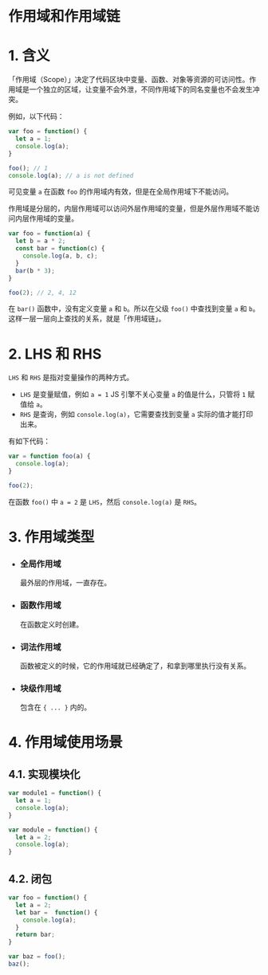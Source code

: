 # 作用域和作用域链


# 1. 含义
「作用域（Scope）」决定了代码区块中变量、函数、对象等资源的可访问性。作用域是一个独立的区域，让变量不会外泄，不同作用域下的同名变量也不会发生冲突。

例如，以下代码：
```js
var foo = function() {
  let a = 1;
  console.log(a);
}

foo(); // 1
console.log(a); // a is not defined
```

可见变量 `a` 在函数 `foo` 的作用域内有效，但是在全局作用域下不能访问。

作用域是分层的，内层作用域可以访问外层作用域的变量，但是外层作用域不能访问内层作用域的变量。

```js
var foo = function(a) {
  let b = a * 2;
  const bar = function(c) {
    console.log(a, b, c);
  } 
  bar(b * 3);
}

foo(2); // 2, 4, 12
```

在 `bar()` 函数中，没有定义变量 `a` 和 `b`。所以在父级 `foo()` 中查找到变量 `a` 和 `b`。这样一层一层向上查找的关系，就是「作用域链」。


# 2. LHS 和 RHS
`LHS` 和 `RHS` 是指对变量操作的两种方式。

- `LHS` 是变量赋值，例如 `a = 1` JS 引擎不关心变量 `a` 的值是什么，只管将 `1` 赋值给 `a`。
- `RHS` 是查询，例如 `console.log(a)`，它需要查找到变量 `a` 实际的值才能打印出来。

有如下代码：
```js
var = function foo(a) {
  console.log(a);
}

foo(2);
```
在函数 `foo()` 中 `a = 2` 是 `LHS`，然后 `console.log(a)` 是 `RHS`。


# 3. 作用域类型
- ### 全局作用域
  最外层的作用域，一直存在。

- ### 函数作用域
  在函数定义时创建。

- ### 词法作用域
  函数被定义的时候，它的作用域就已经确定了，和拿到哪里执行没有关系。

- ### 块级作用域
  包含在 `{ ... }` 内的。


# 4. 作用域使用场景
## 4.1. 实现模块化
```js
var module1 = function() {
  let a = 1;
  console.log(a);
}

var module = function() {
  let a = 2;
  console.log(a);
}
```

## 4.2. 闭包
```js
var foo = function() {
  let a = 2;
  let bar =  function() {
    console.log(a);
  }
  return bar;
}
```
```js
var baz = foo();
baz();
```